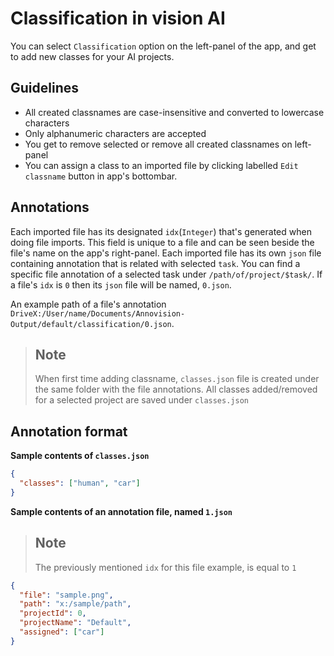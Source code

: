 # Classification in vision AI

You can select `Classification` option on the left-panel of the app, and get to add new classes for your AI projects.

## Guidelines

- All created classnames are case-insensitive and converted to lowercase characters
- Only alphanumeric characters are accepted
- You get to remove selected or remove all created classnames on left-panel
- You can assign a class to an imported file by clicking labelled `Edit classname` button in app's bottombar.

## Annotations

Each imported file has its designated `idx`(`Integer`) that's generated when doing file imports. This field is unique to a file and can be seen beside the file's name on the app's right-panel. Each imported file has its own `json` file containing annotation that is related with selected `task`. You can find a specific file annotation of a selected task under `/path/of/project/$task/`. If a file's `idx` is `0` then its `json` file will be named, `0.json`.

An example path of a file's annotation `DriveX:/User/name/Documents/Annovision-Output/default/classification/0.json`.

> ## Note
>
> When first time adding classname, `classes.json` file is created under the same folder with the file annotations.
> All classes added/removed for a selected project are saved under `classes.json`

## Annotation format

**Sample contents of `classes.json`**

```json
{
  "classes": ["human", "car"]
}
```

**Sample contents of an annotation file, named `1.json`**

> ## Note
>
> The previously mentioned `idx` for this file example, is equal to `1`

```json
{
  "file": "sample.png",
  "path": "x:/sample/path",
  "projectId": 0,
  "projectName": "Default",
  "assigned": ["car"]
}
```
